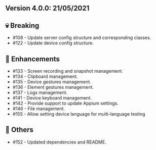 ## Version 4.0.0: 21/05/2021

## 💀 Breaking

- #108 - Update server config structure and corresponding classes.
- #122 - Update device config structure.

## 🌟 Enhancements

- #133 - Screen recording and snapshot management.
- #134 - Clipboard management.
- #135 - Device gestures management.
- #136 - Element gestures management.
- #137 - Logs management.
- #141 - Device keyboard management.
- #142 - Provide support to update Appium settings.
- #146 - File management.
- #155 - Allow setting device language for multi-language testing

## 📖 Others

- #152 - Updated dependencies and README.